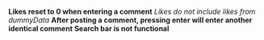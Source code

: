 
**Likes reset to 0 when entering a comment**
*Likes do not include likes from dummyData*
**After posting a comment, pressing enter will enter another identical comment**
**Search bar is not functional**
